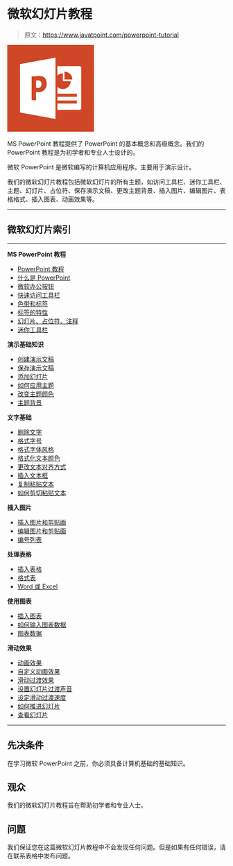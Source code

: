 # 微软幻灯片教程

> 原文：<https://www.javatpoint.com/powerpoint-tutorial>

![Powerpoint tutorial](img/e77c7194f1ec728a66be5baa9bc0fa4e.png)

MS PowerPoint 教程提供了 PowerPoint 的基本概念和高级概念。我们的 PowerPoint 教程是为初学者和专业人士设计的。

微软 PowerPoint 是微软编写的计算机应用程序。主要用于演示设计。

我们的微软幻灯片教程包括微软幻灯片的所有主题，如访问工具栏、迷你工具栏、主题、幻灯片、占位符、保存演示文稿、更改主题背景、插入图片、编辑图片、表格格式、插入图表、动画效果等。

* * *

## 微软幻灯片索引

* * *

**MS PowerPoint 教程**

*   [PowerPoint 教程](powerpoint-tutorial)
*   [什么是 PowerPoint](what-is-powerpoint)
*   [微软办公按钮](powerpoint-microsoft-office-button)
*   [快速访问工具栏](powerpoint-quick-access-toolbar)
*   [色带和标签](powerpoint-ribbon-and-tabs)
*   [标签的特性](powerpoint-features-of-the-tabs)
*   [幻灯片、占位符、注释](powerpoint-slide-placeholder-and-notes)
*   [迷你工具栏](powerpoint-mini-toolbar)

**演示基础知识**

*   [创建演示文稿](creating-a-presentation-powerpoint)
*   [保存演示文稿](how-to-save-a-presentation-powerpoint)
*   [添加幻灯片](how-to-add-slide-powerpoint)
*   [如何应用主题](how-to-apply-themes-powerpoint)
*   [改变主题颜色](how-to-apply-or-change-color-in-themes-powerpoint)
*   [主题背景](how-to-change-the-background-of-a-theme-powerpoint)

**文字基础**

*   [删除文字](how-to-delete-text-powerpoint)
*   [格式字号](how-to-format-font-size-powerpoint)
*   [格式字体风格](how-to-format-font-style-powerpoint)
*   [格式化文本颜色](how-to-format-text-color-powerpoint)
*   [更改文本对齐方式](how-to-change-text-alignment-powerpoint)
*   [插入文本框](how-to-insert-a-textbox-powerpoint)
*   [复制粘贴文本](how-to-copy-and-paste-text-powerpoint)
*   [如何剪切粘贴文本](how-to-cut-and-paste-text-powerpoint)

**插入图片**

*   [插入图片和剪贴画](how-to-insert-picture-and-clip-art-powerpoint)
*   [编辑图片和剪贴画](how-to-edit-picture-and-clip-art-powerpoint)
*   [编号列表](how-to-create-bulleted-or-numbered-lists-powerpoint)

**处理表格**

*   [插入表格](how-to-insert-table-powerpoint)
*   [格式表](how-to-modify-or-format-table-powerpoint)
*   [Word 或 Excel](how-to-insert-table-from-word-or-excel-powerpoint)

**使用图表**

*   [插入图表](how-to-insert-chart-powerpoint)
*   [如何输入图表数据](how-to-enter-chart-data-powerpoint)
*   [图表数据](how-to-format-chart-or-chart-data-powerpoint)

**滑动效果**

*   [动画效果](how-to-apply-animation-effect-powerpoint)
*   [自定义动画效果](how-to-apply-a-custom-animation-effect-powerpoint)
*   [滑动过渡效果](how-to-apply-slide-transition-effects-powerpoint)
*   [设置幻灯片过渡声音](how-to-set-slide-transition-sound-powerpoint)
*   [设定滑动过渡速度](how-to-set-slide-transition-speed-powerpoint)
*   [如何推进幻灯片](how-to-advance-slides-powerpoint)
*   [查看幻灯片](powerpoint-viewing-slides)

* * *

## 先决条件

在学习微软 PowerPoint 之前，你必须具备计算机基础的基础知识。

## 观众

我们的微软幻灯片教程旨在帮助初学者和专业人士。

## 问题

我们保证您在这篇微软幻灯片教程中不会发现任何问题。但是如果有任何错误，请在联系表格中发布问题。